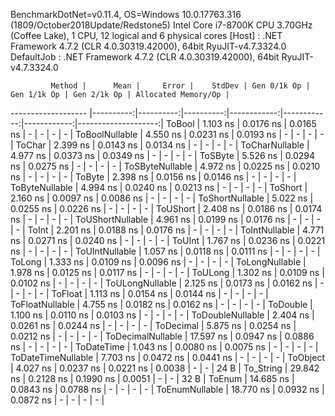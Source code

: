 
BenchmarkDotNet=v0.11.4, OS=Windows 10.0.17763.316 (1809/October2018Update/Redstone5)
Intel Core i7-8700K CPU 3.70GHz (Coffee Lake), 1 CPU, 12 logical and 6 physical cores
  [Host]     : .NET Framework 4.7.2 (CLR 4.0.30319.42000), 64bit RyuJIT-v4.7.3324.0
  DefaultJob : .NET Framework 4.7.2 (CLR 4.0.30319.42000), 64bit RyuJIT-v4.7.3324.0


             Method |      Mean |     Error |    StdDev | Gen 0/1k Op | Gen 1/1k Op | Gen 2/1k Op | Allocated Memory/Op |
------------------- |----------:|----------:|----------:|------------:|------------:|------------:|--------------------:|
             ToBool |  1.103 ns | 0.0176 ns | 0.0165 ns |           - |           - |           - |                   - |
     ToBoolNullable |  4.550 ns | 0.0231 ns | 0.0193 ns |           - |           - |           - |                   - |
             ToChar |  2.399 ns | 0.0143 ns | 0.0134 ns |           - |           - |           - |                   - |
     ToCharNullable |  4.977 ns | 0.0373 ns | 0.0349 ns |           - |           - |           - |                   - |
            ToSByte |  5.526 ns | 0.0294 ns | 0.0275 ns |           - |           - |           - |                   - |
    ToSByteNullable |  4.972 ns | 0.0225 ns | 0.0210 ns |           - |           - |           - |                   - |
             ToByte |  2.398 ns | 0.0156 ns | 0.0146 ns |           - |           - |           - |                   - |
     ToByteNullable |  4.994 ns | 0.0240 ns | 0.0213 ns |           - |           - |           - |                   - |
            ToShort |  2.160 ns | 0.0097 ns | 0.0086 ns |           - |           - |           - |                   - |
    ToShortNullable |  5.022 ns | 0.0255 ns | 0.0226 ns |           - |           - |           - |                   - |
           ToUShort |  2.408 ns | 0.0186 ns | 0.0174 ns |           - |           - |           - |                   - |
   ToUShortNullable |  4.961 ns | 0.0199 ns | 0.0176 ns |           - |           - |           - |                   - |
              ToInt |  2.201 ns | 0.0188 ns | 0.0176 ns |           - |           - |           - |                   - |
      ToIntNullable |  4.771 ns | 0.0271 ns | 0.0240 ns |           - |           - |           - |                   - |
             ToUInt |  1.767 ns | 0.0236 ns | 0.0221 ns |           - |           - |           - |                   - |
     ToUIntNullable |  1.057 ns | 0.0118 ns | 0.0111 ns |           - |           - |           - |                   - |
             ToLong |  1.333 ns | 0.0109 ns | 0.0096 ns |           - |           - |           - |                   - |
     ToLongNullable |  1.978 ns | 0.0125 ns | 0.0117 ns |           - |           - |           - |                   - |
            ToULong |  1.302 ns | 0.0109 ns | 0.0102 ns |           - |           - |           - |                   - |
    ToULongNullable |  2.125 ns | 0.0173 ns | 0.0162 ns |           - |           - |           - |                   - |
            ToFloat |  1.113 ns | 0.0154 ns | 0.0144 ns |           - |           - |           - |                   - |
    ToFloatNullable |  4.755 ns | 0.0182 ns | 0.0162 ns |           - |           - |           - |                   - |
           ToDouble |  1.100 ns | 0.0110 ns | 0.0103 ns |           - |           - |           - |                   - |
   ToDoubleNullable |  2.404 ns | 0.0261 ns | 0.0244 ns |           - |           - |           - |                   - |
          ToDecimal |  5.875 ns | 0.0254 ns | 0.0212 ns |           - |           - |           - |                   - |
  ToDecimalNullable | 17.597 ns | 0.0947 ns | 0.0886 ns |           - |           - |           - |                   - |
         ToDateTime |  1.043 ns | 0.0080 ns | 0.0075 ns |           - |           - |           - |                   - |
 ToDateTimeNullable |  7.703 ns | 0.0472 ns | 0.0441 ns |           - |           - |           - |                   - |
           ToObject |  4.027 ns | 0.0237 ns | 0.0221 ns |      0.0038 |           - |           - |                24 B |
          To_String | 29.842 ns | 0.2128 ns | 0.1990 ns |      0.0051 |           - |           - |                32 B |
             ToEnum | 14.685 ns | 0.0843 ns | 0.0788 ns |           - |           - |           - |                   - |
     ToEnumNullable | 18.770 ns | 0.0932 ns | 0.0872 ns |           - |           - |           - |                   - |
